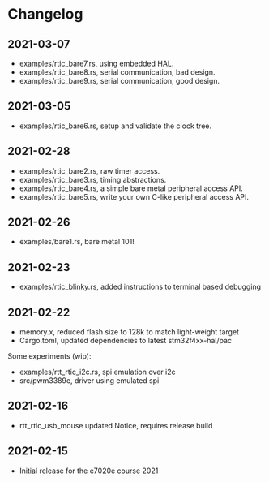 # Changelog

## 2021-03-07

- examples/rtic_bare7.rs, using embedded HAL.
- examples/rtic_bare8.rs, serial communication, bad design.
- examples/rtic_bare9.rs, serial communication, good design.
  
## 2021-03-05

- examples/rtic_bare6.rs, setup and validate the clock tree.

## 2021-02-28

- examples/rtic_bare2.rs, raw timer access.
- examples/rtic_bare3.rs, timing abstractions.
- examples/rtic_bare4.rs, a simple bare metal peripheral access API.
- examples/rtic_bare5.rs, write your own C-like peripheral access API.

## 2021-02-26

- examples/bare1.rs, bare metal 101!
  
## 2021-02-23

- examples/rtic_blinky.rs, added instructions to terminal based debugging
  
## 2021-02-22

- memory.x, reduced flash size to 128k to match light-weight target
- Cargo.toml, updated dependencies to latest stm32f4xx-hal/pac

Some experiments (wip):

- examples/rtt_rtic_i2c.rs, spi emulation over i2c
- src/pwm3389e, driver using emulated spi

## 2021-02-16

- rtt_rtic_usb_mouse updated
  Notice, requires release build

## 2021-02-15

- Initial release for the e7020e course 2021
  